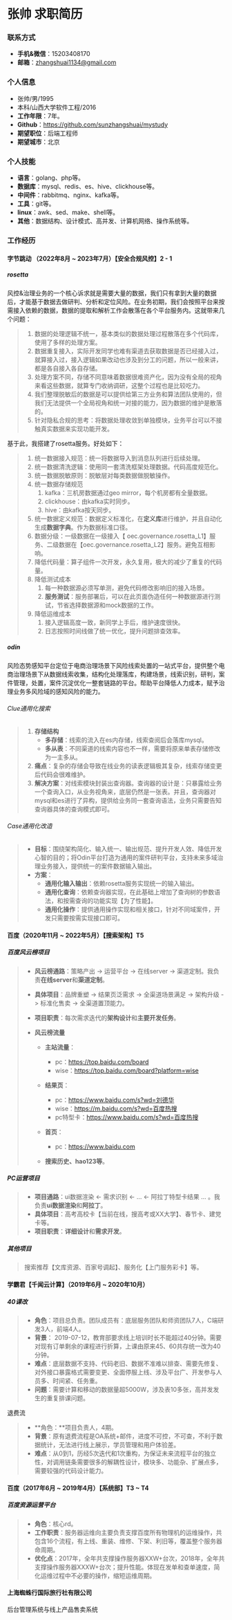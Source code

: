 # 张帅 求职简历

### 联系方式

- **手机&微信**：15203408170
- **邮箱**：zhangshuai1134@gmail.com

### 个人信息

- 张帅/男/1995
- 本科/山西大学软件工程/2016
- **工作年限**：7年。
- **Github**：https://github.com/sunzhangshuai/mystudy
- **期望职位**：后端工程师
- **期望城市**：北京

### 个人技能

- **语言**：golang、php等。
- **数据库**：mysql、redis、es、hive、clickhouse等。
- **中间件**：rabbitmq、nginx、kafka等。
- **工具**：git等。
- **linux**：awk、sed、make、shell等。
- **其他**：数据结构、设计模式、高并发、计算机网络、操作系统等。

### 工作经历

#### 字节跳动 （2022年8月 ~ 2023年7月）【安全合规风控】2 - 1

##### rosetta

风控&治理业务的一个核心诉求就是需要大量的数据，我们只有拿到大量的数据后，才能基于数据去做研判、分析和定位风险。在业务初期，我们会按照平台来按需接入依赖的数据，数据的提取和解析工作会散落在各个平台服务内。这就带来几个问题：

> 1. 数据的处理逻辑不统一，基本类似的数据处理过程散落在多个代码库，使用了多样的处理方案。
> 2. 数据重复接入，实际开发同学也难有渠道去获取数据是否已经接入过，就算接入过，接入逻辑如果改动也涉及到分工的问题，所以一般来讲，都是各自接入各自存储。
> 3. 处理方案不同，存储不同意味着数据很难资产化，因为没有全局的视角来看这些数据，就算专门收纳调研，这整个过程也是比较吃力。
> 4. 我们整理脱敏后的数据是可以提供给第三方业务和算法团队使用的，但我们无法提供一个全局视角和统一对接的能力，因为数据的维护是散落的。
> 5. 针对隐私合规的思考：将数据处理收敛到单独模块，业务平台可以不接触真实数据来实现功能开发。

基于此，我搭建了rosetta服务。好处如下：

> 1. 统一数据接入规范：统一将数据导入到消息队列进行后续处理。
> 2. 统一数据清洗逻辑：使用同一套清洗框架处理数据。代码高度规范化。
> 3. 统一数据脱敏原则：脱敏层对每类数据做脱敏操作。
> 4. 统一数据存储规范
>    1. kafka：三机房数据通过geo mirror，每个机房都有全量数据。
>    2. clickhouse：由kafka实时同步。
>    3. hive：由kafka按天同步。
> 5. 统一数据定义规范：数据定义标准化，在**定义库**进行维护，并且自动化生成**数据字典**。作为数据标准口径。
> 6. 数据分级：一级数据在一级接入【 oec.governance.rosetta_L1】服务、二级数据在【oec.governance.rosetta_L2】服务。避免互相影响。
> 7. 降低代码量：算子组件一次开发，永久复用，极大的减少了重复的代码量。
> 8. 降低测试成本
>    1. 每一种数据源必须写单测，避免代码修改影响旧的接入场景。
>    2. **服务测试**：服务部署后，可以在此页面伪造任何一种数据源进行测试，节省选择数据源和mock数据的工作。
> 9. 降低运维成本
>    1. 接入逻辑高度一致，新同学上手后，维护速度很快。
>    2. 日志按照时间线做了统一优化，提升问题排查效率。

##### odin

风险态势感知平台定位于电商治理场景下风险线索处置的一站式平台，提供整个电商治理场景下从数据线索收集，结构化处理落库，构建场景，线索识别，研判，案件管理，处置，案件沉淀优化一整套链路的平台。帮助平台降低人力成本，赋予治理业务多风险域的感知风险的能力。

######  Clue通用化搜索

> 1. **存储结构**
>    - **多存储**：线索的流入在es内存储，线索查阅后会落库mysql。
>    - **多从表**：不同渠道的线索内容也不一样，需要将原来单表存储修改为一主多从。
> 2. **痛点**：复杂的存储会导致在线业务的读表逻辑极其复杂，线索存储变更后代码会很难维护。
> 3. **解决方案**：对线索模块封装出查询器。查询器的设计是：只暴露给业务一个查询入口，从业务视角来，底层仍然是一张表。并且，查询器对mysql和es进行了异构，提供给业务同一套查询语法，业务只需要告知查询器具体的查询模式即可。

###### Case通用化改造

> - **目标**：围绕架构简化、输入统一、输出规范、提升开发人效、降低开发心智的目的；将Odin平台打造为通用的案件研判平台，支持未来多域治理业务接入，提供统一的案件数据输入输出。
> - **方案**：
>   - **通用化输入输出**：依赖rosetta服务实现统一的输入输出。
>   - **通用化查询**：依赖查询器实现，在此基础上增加了查询树的参数语法，和按需查询的功能实现【为了性能】。
>   - **通用化操作**：提供通用操作实现和相关接口，针对不同域案件，开发只需要按需实现接口即可。

#### 百度（2020年11月 ~ 2022年5月）【搜索架构】T5

##### 百度风云榜项目

> - **风云榜通路**：策略产出 -> 运营平台 -> 在线server -> 渠道定制。我负责**在线server**和**渠道定制**。
>
> - **具体项目**：品牌重塑 -> 结果页泛需求 -> 全渠道场景满足 -> 架构升级 -> 标准化售卖 -> 全渠道置顶能力。
>
> - **项目职责**：每次需求迭代的**架构设计**和**主要开发任务**。
>
> - **风云榜流量**
>
>   - **主站流量**：
>     - pc：https://top.baidu.com/board
>     - wise：https://top.baidu.com/board?platform=wise
>
>   - **结果页**：
>     - pc：https://www.baidu.com/s?wd=刘德华
>     - wise：https://m.baidu.com/s?wd=百度热搜
>     - pc特型卡：https://www.baidu.com/s?wd=百度热搜
>
>   - **首页**：
>     - pc：https://www.baidu.com
>
>   - **搜索历史、hao123等**。

##### PC运营项目

> - **项目通路**：ui数据渲染 <- 需求识别 <- ... <- 阿拉丁特型卡结果 ... 。我负责**ui数据渲染**和**阿拉丁**。
> - **具体项目**：高考高校卡【当前在线，搜高考或XX大学】、春节卡、建党卡等。
> - **项目职责**：**详细设计**和**需求开发**。

##### 其他项目

> 搜索推荐【文库资源、百家号调起】、服务化【上门服务彩卡】等。

#### 学霸君【千闻云计算】（2019年6月 ~ 2020年10月）

##### 40课改

> - **角色**：项目总负责。团队成员有：底层服务团队和师资团队7人，C端研发3人，前端4人。
> - **背景**： 2019-07-12，教育部要求线上培训时长不能超过40分钟。需要对现有订单剩余的课程进行折算，上课由原来45、60共存统一改为40分钟。
> - **难点**：底层数据不支持、代码老旧、数据不准难以排查、需要先修复、对外接口暴露格式需要变更、全面停服上线、涉及平台广、开发参与人员多、时间紧、任务重。
> - **问题**：需要计算和移动的数据量超5000W，涉及表10多张，高并发发生的重复排课问题。

退费流

> - **角色：**项目负责人，4期。
> - **背景**：原有退费流程是OA系统+邮件，进度不可控，不可查，不利于数据统计，无法进行线上展示，学员管理和用户体验差。
> - **难点**：从0到1，历经5次迭代和1次重构，为保证未来流程平台的独立性，对调用链条需要很多的解耦性设计，模块多、功能杂、扩展点多，需要较强的代码设计能力。

#### 百度（2017年6月 ~ 2019年4月）【系统部】T3 ~ T4

##### 百度资源运营平台

> - **角色**：核心rd。
> - **工作职责**：服务器运维向主要负责支撑百度所有物理机的运维操作，共包含16个流程，有上线、重装、维修、下架、利旧等，覆盖整个服务器命周期。
> - **优化点**：2017年，全年共支撑操作服务器XXW+台次，2018年，全年共支撑操作服务器XXXW+台次；提升性能。体现在发单和查单速度，简化运维过程中不必要的操作，缩短运维周期。

#### 上海蜘蛛行国际旅行社有限公司

后台管理系统与线上产品售卖系统